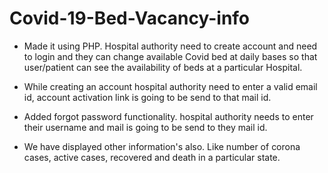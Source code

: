 # Covid-19-Bed-Vacancy-info

- Made it using PHP. Hospital authority need to create account and need to login and they can change available Covid bed at daily bases so that user/patient can see the availability of beds at a particular Hospital.

- While creating an account hospital authority need to enter a valid email id, account activation link is going to be send to that mail id.

- Added forgot password functionality. hospital authority needs to enter their username and mail is going to be send to they mail id.

- We have displayed other information's also. Like number of corona cases, active cases, recovered and death in a particular state.
